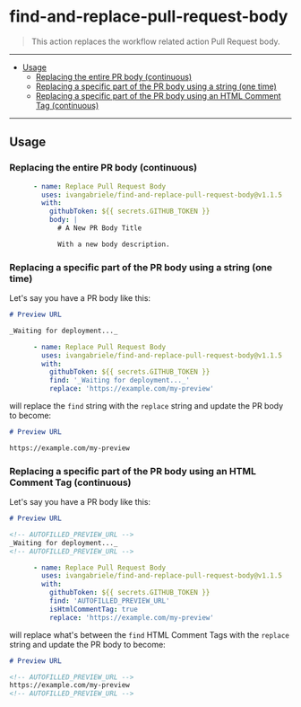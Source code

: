 # find-and-replace-pull-request-body

> This action replaces the workflow related action Pull Request body.

---

- [Usage](#usage)
  - [Replacing the entire PR body (continuous)](#replacing-the-entire-pr-body-continuous)
  - [Replacing a specific part of the PR body using a string (one time)](#replacing-a-specific-part-of-the-pr-body-using-a-string-one-time)
  - [Replacing a specific part of the PR body using an HTML Comment Tag (continuous)](#replacing-a-specific-part-of-the-pr-body-using-an-html-comment-tag-continuous)

---

## Usage

### Replacing the entire PR body (continuous)

```yml
      - name: Replace Pull Request Body
        uses: ivangabriele/find-and-replace-pull-request-body@v1.1.5
        with:
          githubToken: ${{ secrets.GITHUB_TOKEN }}
          body: |
            # A New PR Body Title

            With a new body description.
```

### Replacing a specific part of the PR body using a string (one time)

Let's say you have a PR body like this:

```md
# Preview URL

_Waiting for deployment..._
```

```yml
      - name: Replace Pull Request Body
        uses: ivangabriele/find-and-replace-pull-request-body@v1.1.5
        with:
          githubToken: ${{ secrets.GITHUB_TOKEN }}
          find: '_Waiting for deployment..._'
          replace: 'https://example.com/my-preview'
```

will replace the `find` string with the `replace` string and update the PR body to become:

```md
# Preview URL

https://example.com/my-preview
```

### Replacing a specific part of the PR body using an HTML Comment Tag (continuous)

Let's say you have a PR body like this:

```md
# Preview URL

<!-- AUTOFILLED_PREVIEW_URL -->
_Waiting for deployment..._
<!-- AUTOFILLED_PREVIEW_URL -->
```

```yml
      - name: Replace Pull Request Body
        uses: ivangabriele/find-and-replace-pull-request-body@v1.1.5
        with:
          githubToken: ${{ secrets.GITHUB_TOKEN }}
          find: 'AUTOFILLED_PREVIEW_URL'
          isHtmlCommentTag: true
          replace: 'https://example.com/my-preview'
```

will replace what's between the `find` HTML Comment Tags with the `replace` string and update the PR body to become:

```md
# Preview URL

<!-- AUTOFILLED_PREVIEW_URL -->
https://example.com/my-preview
<!-- AUTOFILLED_PREVIEW_URL -->
```
